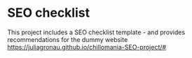# SEO checklist
This project includes a SEO checklist template - and provides recommendations for the dummy website https://juliagronau.github.io/chillomania-SEO-project/#
